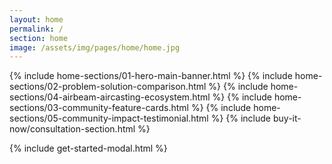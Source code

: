 ```yaml
---
layout: home
permalink: /
section: home
image: /assets/img/pages/home/home.jpg
---
```


{% include home-sections/01-hero-main-banner.html %}
{% include home-sections/02-problem-solution-comparison.html %}
{% include home-sections/04-airbeam-aircasting-ecosystem.html %}
{% include home-sections/03-community-feature-cards.html %}
{% include home-sections/05-community-impact-testimonial.html %}
{% include buy-it-now/consultation-section.html %}

<!-- Include existing modal and scripts -->

{% include get-started-modal.html %}

<script defer type="text/javascript" src="/assets/js/citations.js"></script>
<script defer type="text/javascript" src="/assets/js/modern-home.js"></script>
